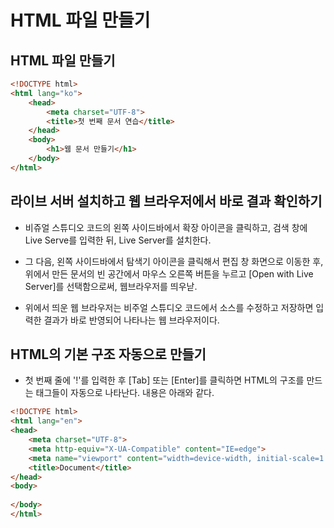 # HTML 파일 만들기

## HTML 파일 만들기

```html
<!DOCTYPE html>
<html lang="ko">
    <head>
        <meta charset="UTF-8">
        <title>첫 번째 문서 연습</title>
    </head>
    <body>
        <h1>웹 문서 만들기</h1>
    </body>
</html>
```

## 라이브 서버 설치하고 웹 브라우저에서 바로 결과 확인하기

* 비쥬얼 스튜디오 코드의 왼쪽 사이드바에서 확장 아이콘을 클릭하고, 검색 창에 Live Serve를 입력한 뒤, Live Server를 설치한다.

* 그 다음, 왼쪽 사이드바에서 탐색기 아이콘을 클릭해서 편집 창 화면으로 이동한 후, 위에서 만든 문서의 빈 공간에서 마우스 오른쪽 버튼을 누르고 [Open with Live Server]를 선택함으로써, 웹브라우저를 띄우낟.

* 위에서 띄운 웹 브라우저는 비주얼 스튜디오 코드에서 소스를 수정하고 저장하면 입력한 결과가 바로 반영되어 나타나는 웹 브라우저이다.

## HTML의 기본 구조 자동으로 만들기

* 첫 번째 줄에 '!'를 입력한 후 [Tab] 또는 [Enter]를 클릭하면 HTML의 구조를 만드는 태그들이 자동으로 나타난다. 내용은 아래와 같다.

```html
<!DOCTYPE html>
<html lang="en">
<head>
    <meta charset="UTF-8">
    <meta http-equiv="X-UA-Compatible" content="IE=edge">
    <meta name="viewport" content="width=device-width, initial-scale=1.0">
    <title>Document</title>
</head>
<body>
    
</body>
</html>
```

